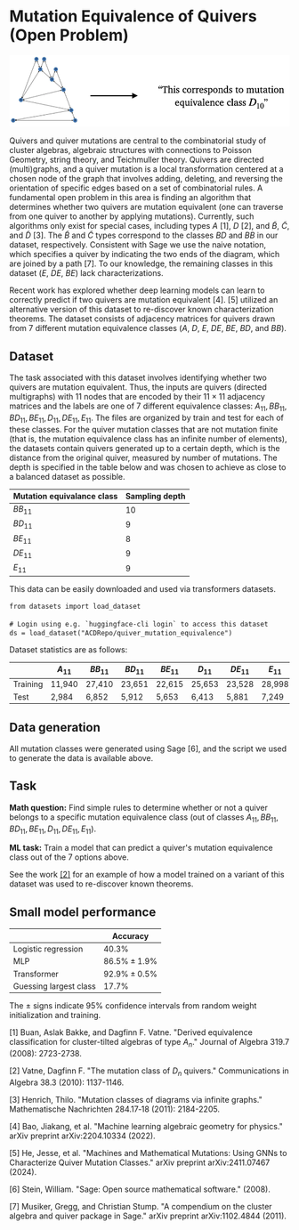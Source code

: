 # Mutation Equivalence of Quivers (Open Problem)

![Quiver task graphic](fig-quiver.png)

Quivers and quiver mutations are central to the combinatorial study of cluster algebras, 
algebraic structures with connections to Poisson Geometry, string theory, and 
Teichmuller theory. Quivers are directed (multi)graphs, and a quiver mutation 
is a local transformation centered at a chosen node of the graph that involves 
adding, deleting, and reversing the orientation of specific edges based on 
a set of combinatorial rules. A fundamental open problem in this area is 
finding an algorithm that determines whether two quivers are mutation equivalent 
(one can traverse from one quiver to another by applying mutations). Currently, 
such algorithms only exist for special cases, including types $A$ 
[1], $D$ [2], and $\tilde{B}$, 
$\tilde{C}$, and $\tilde{D}$ [3]. The $\tilde{B}$ 
and $\tilde{C}$ types correspond to the classes $BD$ and $BB$ in 
our dataset, respectively. Consistent with Sage we use the naive notation, 
which specifies a quiver by indicating the two ends of the diagram, which 
are joined by a path [7]. To our knowledge, the remaining 
classes in this dataset ($E$, $DE$, $BE$) lack characterizations. 

Recent work has explored whether deep learning models can learn to correctly 
predict if two quivers are mutation equivalent [4]. 
[5] utilized an alternative version of this dataset to re-discover 
known characterization theorems. The dataset consists of adjacency matrices for 
quivers drawn from 7 different mutation equivalence classes ($A$, $D$, 
$E$, $DE$, $BE$, $BD$, and $BB$). 

## Dataset 

The task associated with this dataset involves identifying whether two quivers are mutation equivalent. Thus, the inputs are quivers (directed multigraphs) with $11$ nodes that are encoded by their $11 \times 11$ adjacency matrices and the labels are one of $7$ different equivalence classes: $A_{11},BB_{11},BD_{11},BE_{11},D_{11},DE_{11},E_{11}$. The files are organized by train and test for each of these classes. For the quiver mutation classes that are not mutation finite (that is, the mutation equivalence class has an infinite number of elements), the datasets contain quivers generated up to a certain depth, which is the distance from the original quiver, measured by number of mutations. The depth is specified in the table below and was chosen to achieve as close to a balanced dataset as possible. 

| Mutation equivalance class | Sampling depth |
|---|---|
| $BB_{11}$ | 10 |
| $BD_{11}$ | 9 |
| $BE_{11}$ | 8 |
| $DE_{11}$ | 9 |
| $E_{11}$ | 9 |

This data can be easily downloaded and used via transformers datasets. 

```
from datasets import load_dataset

# Login using e.g. `huggingface-cli login` to access this dataset
ds = load_dataset("ACDRepo/quiver_mutation_equivalence")
```

Dataset statistics are as follows:

| | $A_{11}$ | $BB_{11}$ | $BD_{11}$ | $BE_{11}$ | $D_{11}$ | $DE_{11}$ | $E_{11}$ | Total |
|---|---|--|---|---|---|----|----|---|
| Training | 11,940 | 27,410 | 23,651 | 22,615 | 25,653 | 23,528 | 28,998 | 163,795 |
| Test | 2,984 | 6,852 | 5,912 | 5,653 | 6,413 | 5,881 | 7,249 | 40,944 |


## Data generation

All mutation classes were generated using Sage \[6\], and the script we used to generate the data is available above.

## Task

**Math question:** Find simple rules to determine whether or not a quiver belongs to a specific mutation equivalence class (out of classes $A_{11},BB_{11},BD_{11},BE_{11},D_{11},DE_{11},E_{11}$).

**ML task:** Train a model that can predict a quiver's mutation equivalence class out of the 7 options above.

See the work [\[2\]](https://arxiv.org/abs/2411.07467) for an example of how a model trained on a variant of this dataset was used to re-discover known theorems.

## Small model performance

|  | Accuracy | 
|----------|----------|
| Logistic regression | $40.3\%$ |
| MLP | $86.5\% \pm 1.9\%$ | 
| Transformer | $92.9\% \pm 0.5\%$ |
| Guessing largest class | $17.7\%$ |

The $\pm$ signs indicate 95% confidence intervals from random weight initialization and training.

\[1\] Buan, Aslak Bakke, and Dagfinn F. Vatne. "Derived equivalence classification for cluster-tilted algebras of type $A_n$." Journal of Algebra 319.7 (2008): 2723-2738.

\[2\] Vatne, Dagfinn F. "The mutation class of $D_n$ quivers." Communications in Algebra 38.3 (2010): 1137-1146.

\[3\] Henrich, Thilo. "Mutation classes of diagrams via infinite graphs." Mathematische Nachrichten 284.17‐18 (2011): 2184-2205.

\[4\] Bao, Jiakang, et al. "Machine learning algebraic geometry for physics." arXiv preprint arXiv:2204.10334 (2022).

\[5\] He, Jesse, et al. "Machines and Mathematical Mutations: Using GNNs to Characterize Quiver Mutation Classes." arXiv preprint arXiv:2411.07467 (2024).

\[6\] Stein, William. "Sage: Open source mathematical software." (2008).

\[7\] Musiker, Gregg, and Christian Stump. "A compendium on the cluster algebra and quiver package in Sage." arXiv preprint arXiv:1102.4844 (2011).

